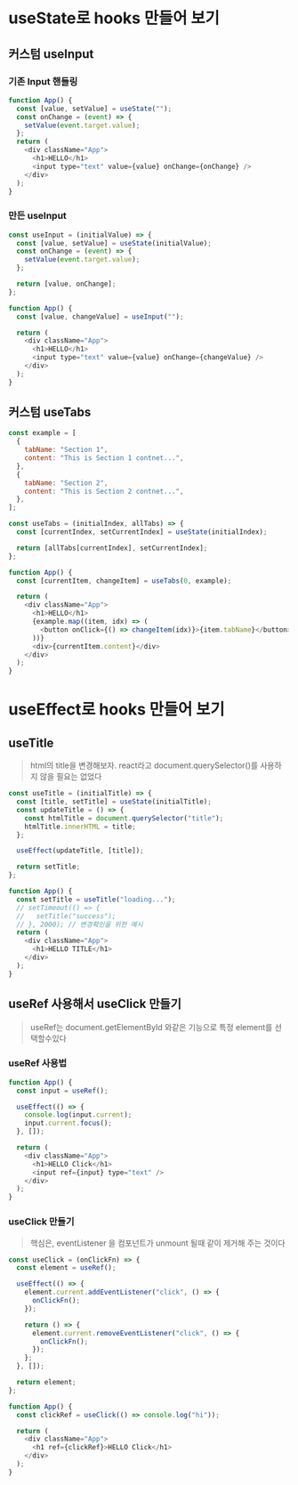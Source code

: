 # useState로 hooks 만들어 보기

## 커스텀 useInput

### 기존 Input 핸들링

```js
function App() {
  const [value, setValue] = useState("");
  const onChange = (event) => {
    setValue(event.target.value);
  };
  return (
    <div className="App">
      <h1>HELLO</h1>
      <input type="text" value={value} onChange={onChange} />
    </div>
  );
}
```

### 만든 useInput

```js
const useInput = (initialValue) => {
  const [value, setValue] = useState(initialValue);
  const onChange = (event) => {
    setValue(event.target.value);
  };

  return [value, onChange];
};

function App() {
  const [value, changeValue] = useInput("");

  return (
    <div className="App">
      <h1>HELLO</h1>
      <input type="text" value={value} onChange={changeValue} />
    </div>
  );
}
```

## 커스텀 useTabs

```js
const example = [
  {
    tabName: "Section 1",
    content: "This is Section 1 contnet...",
  },
  {
    tabName: "Section 2",
    content: "This is Section 2 contnet...",
  },
];

const useTabs = (initialIndex, allTabs) => {
  const [currentIndex, setCurrentIndex] = useState(initialIndex);

  return [allTabs[currentIndex], setCurrentIndex];
};

function App() {
  const [currentItem, changeItem] = useTabs(0, example);

  return (
    <div className="App">
      <h1>HELLO</h1>
      {example.map((item, idx) => (
        <button onClick={() => changeItem(idx)}>{item.tabName}</button>
      ))}
      <div>{currentItem.content}</div>
    </div>
  );
}
```

# useEffect로 hooks 만들어 보기

## useTitle

> html의 title을 변경해보자. react라고 document.querySelector()를 사용하지 않을 필요는 없었다

```js
const useTitle = (initialTitle) => {
  const [title, setTitle] = useState(initialTitle);
  const updateTitle = () => {
    const htmlTitle = document.querySelector("title");
    htmlTitle.innerHTML = title;
  };

  useEffect(updateTitle, [title]);

  return setTitle;
};

function App() {
  const setTitle = useTitle("loading...");
  // setTimeout(() => {
  //   setTitle("success");
  // }, 2000); // 변경확인을 위한 예시
  return (
    <div className="App">
      <h1>HELLO TITLE</h1>
    </div>
  );
}
```

## useRef 사용해서 useClick 만들기

> useRef는 document.getElementById 와같은 기능으로 특정 element를 선택할수있다

### useRef 사용법

```js
function App() {
  const input = useRef();

  useEffect(() => {
    console.log(input.current);
    input.current.focus();
  }, []);

  return (
    <div className="App">
      <h1>HELLO Click</h1>
      <input ref={input} type="text" />
    </div>
  );
}
```

### useClick 만들기

> 핵심은, eventListener 을 컴포넌트가 unmount 될때 같이 제거해 주는 것이다

```js
const useClick = (onClickFn) => {
  const element = useRef();

  useEffect(() => {
    element.current.addEventListener("click", () => {
      onClickFn();
    });

    return () => {
      element.current.removeEventListener("click", () => {
        onClickFn();
      });
    };
  }, []);

  return element;
};

function App() {
  const clickRef = useClick(() => console.log("hi"));

  return (
    <div className="App">
      <h1 ref={clickRef}>HELLO Click</h1>
    </div>
  );
}
```

